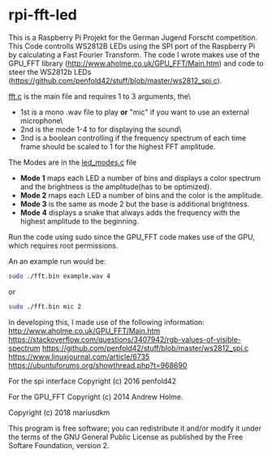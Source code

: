 # rpi-fft-led
This is a Raspberry Pi Projekt for the German Jugend Forscht competition.
This Code controlls WS2812B LEDs using the SPI port of the Raspberry Pi by calculating a Fast Fourier Transform.
The code I wrote makes use of the GPU_FFT library (http://www.aholme.co.uk/GPU_FFT/Main.htm) and 
code to steer the WS2812b LEDs (https://github.com/penfold42/stuff/blob/master/ws2812_spi.c).

[fft.c](fft.c) is the main file and requires 1 to 3 arguments, the\
- 1st is a mono .wav file to play **or** "mic" if you want to use an external microphone\
- 2nd is the mode 1-4 to for displaying the sound\
- 3nd is a boolean controlling if the frequency spectrum of each time frame should be scaled to 1 for the highest FFT amplitude.

The Modes are in the [led_modes.c](led_modes.c) file
 * **Mode 1** maps each LED a number of bins and displays a color spectrum and the brightness is the amplitude(has to be optimized).
 * **Mode 2** maps each LED a number of bins and the color is the amplitude.
 * **Mode 3** is the same as mode 2 but the base is additional brightness.
 * **Mode 4** displays a snake that always adds the frequency with the highest amplitude to the beginning.


Run the code using sudo since the GPU_FFT code makes use of the GPU, which requires root permissions.

An an example run would be:
```bash
sudo ./fft.bin example.wav 4
```
or
```bash
sudo ./fft.bin mic 2
```

In developing this, I made use of the following information:
http://www.aholme.co.uk/GPU_FFT/Main.htm
https://stackoverflow.com/questions/3407942/rgb-values-of-visible-spectrum
https://github.com/penfold42/stuff/blob/master/ws2812_spi.c
https://www.linuxjournal.com/article/6735
https://ubuntuforums.org/showthread.php?t=968690


For the spi interface Copyright (c) 2016 penfold42

For the GPU_FFT Copyright (c) 2014 Andrew Holme.

Copyright (c) 2018 mariusdkm

This program is free software; you can redistribute it and/or modify 
it under the terms of the GNU General Public License as published by
the Free Softare Foundation, version 2.
